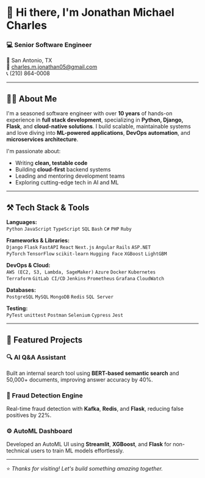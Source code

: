 # 👋 Hi there, I'm Jonathan Michael Charles

### 💻 Senior Software Engineer

📍 San Antonio, TX  
📧 charles.m.jonathan05@gmail.com  
📞 (210) 864-0008  

---

## 🧑‍💻 About Me

I'm a seasoned software engineer with over **10 years** of hands-on experience in **full stack development**, specializing in **Python, Django, Flask**, and **cloud-native solutions**. I build scalable, maintainable systems and love diving into **ML-powered applications**, **DevOps automation**, and **microservices architecture**.

I'm passionate about:
- Writing **clean, testable code**
- Building **cloud-first** backend systems
- Leading and mentoring development teams
- Exploring cutting-edge tech in AI and ML

---

## ⚒️ Tech Stack & Tools

**Languages:**  
`Python` `JavaScript` `TypeScript` `SQL` `Bash` `C#` `PHP` `Ruby`

**Frameworks & Libraries:**  
`Django` `Flask` `FastAPI` `React` `Next.js` `Angular` `Rails` `ASP.NET`  
`PyTorch` `TensorFlow` `scikit-learn` `Hugging Face` `XGBoost` `LightGBM`

**DevOps & Cloud:**  
`AWS (EC2, S3, Lambda, SageMaker)` `Azure` `Docker` `Kubernetes`  
`Terraform` `GitLab CI/CD` `Jenkins` `Prometheus` `Grafana` `CloudWatch`

**Databases:**  
`PostgreSQL` `MySQL` `MongoDB` `Redis` `SQL Server`

**Testing:**  
`PyTest` `unittest` `Postman` `Selenium` `Cypress` `Jest`

---

## 🔧 Featured Projects

### 🔍 AI Q&A Assistant  
Built an internal search tool using **BERT-based semantic search** and 50,000+ documents, improving answer accuracy by 40%.

### 🧠 Fraud Detection Engine  
Real-time fraud detection with **Kafka**, **Redis**, and **Flask**, reducing false positives by 22%.

### ⚙️ AutoML Dashboard  
Developed an AutoML UI using **Streamlit**, **XGBoost**, and **Flask** for non-technical users to train ML models effortlessly.

---

⭐️ *Thanks for visiting! Let's build something amazing together.*
